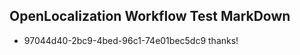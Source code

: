 ## OpenLocalization Workflow Test MarkDown
* 97044d40-2bc9-4bed-96c1-74e01bec5dc9 
thanks!<!--HONumber=Mar16_HO2-->
